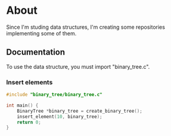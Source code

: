 # About
Since I'm studing data structures, I'm creating some repositories implementing some of them.

## Documentation
To use the data structure, you must import "binary_tree.c".

### Insert elements
```C
#include "binary_tree/binary_tree.c"

int main() {
	BinaryTree *binary_tree = create_binary_tree();
	insert_element(10, binary_tree);
	return 0;
}
```
